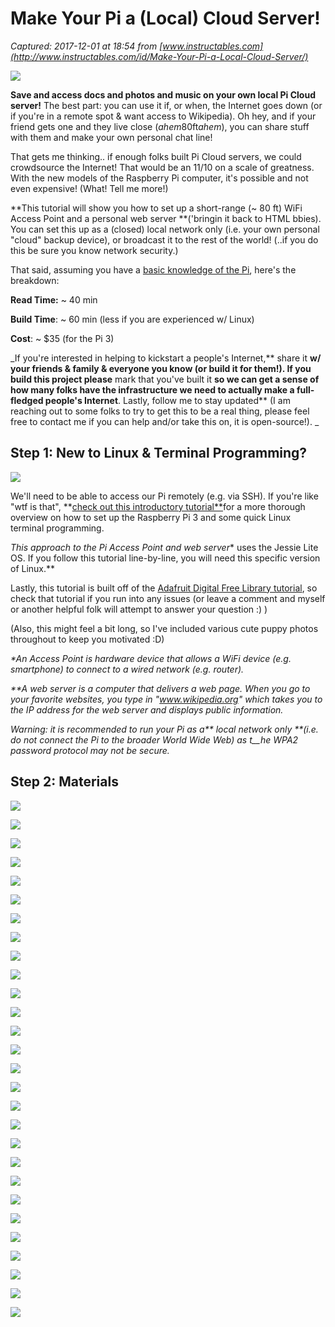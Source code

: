 # Make Your Pi a (Local) Cloud Server!

_Captured: 2017-12-01 at 18:54 from [www.instructables.com](http://www.instructables.com/id/Make-Your-Pi-a-Local-Cloud-Server/)_

![](https://cdn.instructables.com/F52/NPFL/JACTWSZU/F52NPFLJACTWSZU.MEDIUM.jpg)

**Save and access docs and photos and music on your own local Pi Cloud server!** The best part: you can use it if, or when, the Internet goes down (or if you're in a remote spot & want access to Wikipedia). Oh hey, and if your friend gets one and they live close (*ahem*80ft*ahem*), you can share stuff with them and make your own personal chat line!

That gets me thinking.. if enough folks built Pi Cloud servers, we could crowdsource the Internet! That would be an 11/10 on a scale of greatness. With the new models of the Raspberry Pi computer, it's possible and not even expensive! (What! Tell me more!)

**This tutorial will show you how to set up a short-range (~ 80 ft) WiFi Access Point and a personal web server **('bringin it back to HTML bbies). You can set this up as a (closed) local network only (i.e. your own personal "cloud" backup device), or broadcast it to the rest of the world! (..if you do this be sure you know network security.)

That said, assuming you have a [basic knowledge of the Pi](http://foxbotindustries.com/intro-headless-raspberry-pi/), here's the breakdown:

**Read Time:** ~ 40 min

**Build Time**: ~ 60 min (less if you are experienced w/ Linux)

**Cost**: ~ $35 (for the Pi 3)

_If you're interested in helping to kickstart a people's Internet,** share it **w/ your friends & family & everyone you know (or build it for them!). If you build this project please** mark that you've built it **so we can get a sense of how many folks have the infrastructure we need to actually make a full-fledged people's Internet**. Lastly, follow me to stay updated** (I am reaching out to some folks to try to get this to be a real thing, please feel free to contact me if you can help and/or take this on, it is open-source!). _

## Step 1: New to Linux & Terminal Programming?

![](https://cdn.instructables.com/F6J/XDKM/JACTQJ7I/F6JXDKMJACTQJ7I.MEDIUM.jpg)

We'll need to be able to access our Pi remotely (e.g. via SSH). If you're like "wtf is that", **[check out this introductory tutorial**](http://foxbotindustries.com/intro-headless-raspberry-pi/)for a more thorough overview on how to set up the Raspberry Pi 3 and some quick Linux terminal programming.

**This approach to the Pi Access Point* and web server** uses the Jessie Lite OS. If you follow this tutorial line-by-line, you will need this specific version of Linux.**

Lastly, this tutorial is built off of the [Adafruit Digital Free Library tutorial](https://learn.adafruit.com/digital-free-library/what-youll-need), so check that tutorial if you run into any issues (or leave a comment and myself or another helpful folk will attempt to answer your question :) )

(Also, this might feel a bit long, so I've included various cute puppy photos throughout to keep you motivated :D)

_*An Access Point is hardware device that allows a WiFi device (e.g. smartphone) to connect to a wired network (e.g. router)._

_**A web server is a computer that delivers a web page. When you go to your favorite websites, you type in "www.wikipedia.org" which takes you to the IP address for the web server and displays public information._

_Warning: it is recommended to run your Pi as a** local network only **(i.e. do not connect the Pi to the broader World Wide Web) as t__he WPA2 password protocol may not be secure._

## Step 2: Materials

![](https://cdn.instructables.com/FAM/24MN/JA8JMZQS/FAM24MNJA8JMZQS.MEDIUM.jpg)

![](https://cdn.instructables.com/FXG/LW82/JACTQ7IP/FXGLW82JACTQ7IP.MEDIUM.jpg)

![](https://cdn.instructables.com/FGU/2SN7/JA8JMXHU/FGU2SN7JA8JMXHU.MEDIUM.jpg)

![](https://cdn.instructables.com/F2X/V56T/JA8JN25W/F2XV56TJA8JN25W.MEDIUM.jpg)

![](https://cdn.instructables.com/FFQ/QZIM/JACTQTZJ/FFQQZIMJACTQTZJ.MEDIUM.jpg)

![](https://cdn.instructables.com/FRV/5FCP/JACTQZVE/FRV5FCPJACTQZVE.MEDIUM.jpg)

![](https://cdn.instructables.com/FNK/X1CC/JACTWPDJ/FNKX1CCJACTWPDJ.MEDIUM.jpg)

![](https://cdn.instructables.com/FI5/E12K/JACTQ2Q3/FI5E12KJACTQ2Q3.MEDIUM.jpg)

![](https://cdn.instructables.com/FKO/M4W0/JACTWPG3/FKOM4W0JACTWPG3.MEDIUM.jpg)

![](https://cdn.instructables.com/FLP/U1ZZ/JACTQ2Q7/FLPU1ZZJACTQ2Q7.MEDIUM.jpg)

![](https://cdn.instructables.com/F4T/98RH/JACTQ782/F4T98RHJACTQ782.MEDIUM.jpg)

![](https://cdn.instructables.com/FNB/V9KB/JACTQ2Q8/FNBV9KBJACTQ2Q8.MEDIUM.jpg)

![](https://cdn.instructables.com/FMO/JBU6/JACTQK7G/FMOJBU6JACTQK7G.MEDIUM.jpg)

![](https://cdn.instructables.com/FR7/FRJZ/JACTQ2Q4/FR7FRJZJACTQ2Q4.MEDIUM.jpg)

![](https://cdn.instructables.com/FH7/Q652/JACTQ2Q5/FH7Q652JACTQ2Q5.SMALL.jpg)

![](https://cdn.instructables.com/FZU/AP65/JACTQ2Q6/FZUAP65JACTQ2Q6.SMALL.jpg)

![](https://cdn.instructables.com/FEC/VNGN/JACTQ2Q2/FECVNGNJACTQ2Q2.MEDIUM.jpg)

![](https://cdn.instructables.com/FW1/4UGN/JACTQK66/FW14UGNJACTQK66.MEDIUM.jpg)

![](https://cdn.instructables.com/FSU/BH54/JACTSSF6/FSUBH54JACTSSF6.MEDIUM.jpg)

![](https://cdn.instructables.com/FDG/QJ9R/JACTQZVF/FDGQJ9RJACTQZVF.MEDIUM.jpg)

![](https://cdn.instructables.com/FJN/8CYA/JACTQ780/FJN8CYAJACTQ780.MEDIUM.jpg)

![](https://cdn.instructables.com/FTX/W3SG/JA8JMXBW/FTXW3SGJA8JMXBW.MEDIUM.jpg)

![](https://cdn.instructables.com/FB7/NZOM/JACTWU16/FB7NZOMJACTWU16.MEDIUM.jpg)

![](https://cdn.instructables.com/FPI/LQQ3/JACTWUAA/FPILQQ3JACTWUAA.MEDIUM.jpg)

![](https://cdn.instructables.com/FXY/O1C6/JACTWUEW/FXYO1C6JACTWUEW.MEDIUM.jpg)

![](https://cdn.instructables.com/F8Y/4TVG/JACTWSP4/F8Y4TVGJACTWSP4.MEDIUM.jpg)

![](https://cdn.instructables.com/FH5/UTAB/JA8JN2HC/FH5UTABJA8JN2HC.MEDIUM.jpg)

![](https://cdn.instructables.com/FEB/0H91/JACTQK2P/FEB0H91JACTQK2P.MEDIUM.jpg)
